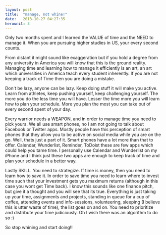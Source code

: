 ```yaml
---
layout: post
title:  "manage, not whine!"
date:   2013-10-27 04:27:35
herounit: 3
---
```


Only two months spent and I learned the VALUE of time and the NEED to manage it. When you are pursuing higher studies in US, your every second counts.

From distant it might sound like exaggeration but if you hold a degree from any university in America you will know that this is the ground reality. Managing time and learning how to manage it efficiently is an art, an art which universities in America teach every student inherently. If you are not keeping a track of Time then you are doing a mistake.

Don't be lazy, anyone can be lazy. Keep doing stuff it will make you active. Learn from athletes, keep pushing yourself, keep challenging yourself. The more you do the less time you will have. Lesser the time more you will learn how to plan your schedule. More you plan the most you can take out of every second spent of your day.

Every warrior needs a WEAPON, and in order to manage time you need to pick yours. We all use smart phones, no I am not going to talk about Facebook or Twitter apps. Mostly people have this perception of smart phones that they allow you to be active on social media while you are on the go. Well, thats just a part of it. Smart phones have a lot more than that to offer. Calendar, Wunderlist, Reminder, ToDoist these are few apps which could help you tame time. I personally use Calendar and Wunderlist on my iPhone and I think just these two apps are enough to keep track of time and plan your schedule in a better way.

Lastly SKILL. You need to strategize. If time is money, then you need to learn how to save it. In order to save time you need to learn where to invest time such that your investment gets you maximum returns (although in this case you wont get Time back). I know this sounds like one finance pitch, but give it a thought and you will see that its true. Everything is just taking up your time, assignments and projects, standing in queue for a cup of coffee, attending events and info-sessions, volunteering, sleeping (I believe this is utter waste of time), the list goes on and on. You need to prioritize and distribute your time judiciously. Oh I wish there was an algorithm to do so :)

So stop whining and start doing!!